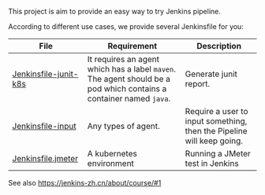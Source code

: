 This project is aim to provide an easy way to try Jenkins pipeline.

According to different use cases, we provide several Jenkinsfile for you:

|File|Requirement|Description|
|---|---|---|
|[Jenkinsfile-junit-k8s](Jenkinsfile-junit-k8s)|It requires an agent which has a label `maven`. The agent should be a pod which contains a container named `java`.|Generate junit report.|
|[Jenkinsfile-input](Jenkinsfile-input)|Any types of agent.|Require a user to input something, then the Pipeline will keep going.|
|[Jenkinsfile.jmeter](Jenkinsfile.jmeter)|A kubernetes environment|Running a JMeter test in Jenkins|

See also https://jenkins-zh.cn/about/course/#1
